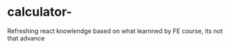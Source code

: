 # calculator-
Refreshing react knowlendge
based on what learnned by FE course, its not that advance 
